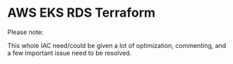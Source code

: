 # AWS EKS RDS Terraform

Please note:

This whole IAC need/could be given a lot of optimization, commenting, and a few important issue need to be resolved.

